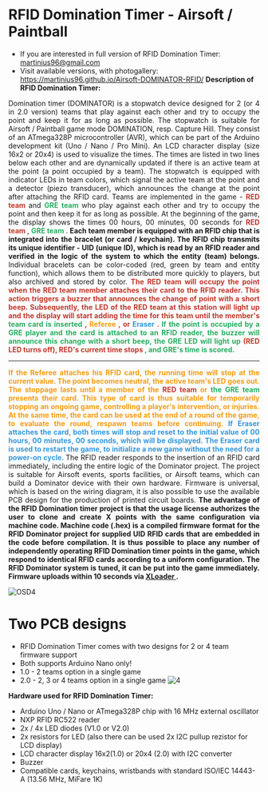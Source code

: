 # RFID Domination Timer - Airsoft / Paintball
* If you are interested in full version of RFID Domination Timer: martinius96@gmail.com
* Visit available versions, with photogallery: https://martinius96.github.io/Airsoft-DOMINATOR-RFID/
**Description of RFID Domination Timer:**
<p align="justify">
Domination timer (DOMINATOR) is a stopwatch device designed for 2 (or 4 in 2.0 version) teams that play against each other and try to occupy the point and keep it for as long as possible.
The stopwatch is suitable for Airsoft / Paintball game mode DOMINATION, resp. Capture Hill.
They consist of an ATmega328P microcontroller (AVR), which can be part of the Arduino development kit (Uno / Nano / Pro Mini).
An LCD character display (size 16x2 or 20x4) is used to visualize the times.
The times are listed in two lines below each other and are dynamically updated if there is an active team at the point (a point occupied by a team).
The stopwatch is equipped with indicator LEDs in team colors, which signal the active team at the point and a detector (piezo transducer), which announces the change at the point after attaching the RFID card.
Teams are implemented in the game - <b> <font color = "#C0392B"> RED team </font> </b> and <b> <font color = "#27AE60"> GRE team </font> </b> who play against each other and try to occupy the point and then keep it for as long as possible.
At the beginning of the game, the display shows the times 00 hours, 00 minutes, 00 seconds for <b> <font color = "#C0392B"> RED team </font> </b>, <b> <font color = "#27AE60 "> GRE team </font> </b>.
<b> Each team member is equipped with an RFID chip that is integrated into the bracelet (or card / keychain).
The RFID chip transmits its unique identifier - UID (unique ID), which is read by an RFID reader and verified in the logic of the system to which the entity (team) belongs. </b>
Individual bracelets can be color-coded (red, green by team and entity function), which allows them to be distributed more quickly to players, but also archived and stored by color.
<b> <font color = "#C0392B"> The RED team will occupy the point when the RED team member attaches their card to the RFID reader.
This action triggers a buzzer that announces the change of point with a short beep.
Subsequently, the LED of the RED team at this station will light up and the display will start adding the time for this team until the member's <font color = "#27AE60"> team card is inserted </font>, <font color = "#F39C12"> Referee </font>, or <font color = "#3498DB"> Eraser </font>. </font> </b>
<b> <font color = "#27AE60"> If the point is occupied by a GRE player and the card is attached to an RFID reader, the buzzer will announce this change with a short beep, the GRE LED will light up <font color = "#C0392B"> (RED LED turns off), RED's current time stops </font>, and GRE's time is scored. </font> </b>
</p> 
<hr>
<p align="justify">
<b> <font color = "#F39C12"> If the Referee attaches his RFID card, the running time will stop at the current value. The point becomes neutral, the active team's LED goes out.
The stoppage lasts until a member of the <font color = "#C0392B"> RED team </font> or <font color = "#27AE60"> the GRE team </font> presents their card.
This type of card is thus suitable for temporarily stopping an ongoing game, controlling a player's intervention, or injuries.
At the same time, the card can be used at the end of a round of the game, to evaluate the round, respawn teams before continuing. </font> </b>
<b> <font color = "#3498DB"> If Eraser attaches the card, both times will stop and reset to the initial value of 00 hours, 00 minutes, 00 seconds, which will be displayed.
The Eraser card is used to restart the game, to initialize a new game without the need for a power-on cycle. </font> </b>
The RFID reader responds to the insertion of an RFID card immediately, including the entire logic of the Dominator project.
The project is suitable for Airsoft events, sports facilities, or Airsoft teams, which can build a Dominator device with their own hardware.
Firmware is universal, which is based on the wiring diagram, it is also possible to use the available PCB design for the production of printed circuit boards.
<b> The advantage of the RFID Domination timer project is that the usage license authorizes the user to clone and create X points with the same configuration via machine code.
Machine code (.hex) is a compiled firmware format for the RFID Dominator project for supplied UID RFID cards that are embedded in the code before compilation.
It is thus possible to place any number of independently operating RFID Domination timer points in the game, which respond to identical RFID cards according to a uniform configuration.
The RFID Dominator system is tuned, it can be put into the game immediately. Firmware uploads within 10 seconds via <a href="[https://www.hobbytronics.co.uk/arduino-xloader](https://github.com/binaryupdates/xLoader)"> XLoader </a>. </b>
</p>

![OSD4](https://github.com/martinius96/Airsoft-DOMINATOR-RFID/assets/14253034/394512af-de1e-42cc-aa64-076f4aa261e3)
# Two PCB designs
* RFID Domination Timer comes with two designs for 2 or 4 team firmware support
* Both supports Arduino Nano only!
* 1.0 - 2 teams option in a single game
* 2.0 - 2, 3 or 4 teams option in a single game
![4](https://github.com/martinius96/Airsoft-DOMINATOR-RFID/assets/14253034/57f393b2-7760-40be-aa35-f53038750cc9)

**Hardware used for RFID Domination Timer:**
* Arduino Uno / Nano or ATmega328P chip with 16 MHz external oscillator
* NXP RFID RC522 reader
* 2x / 4x LED diodes (V1.0 or V2.0)
* 2x resistors for LED (also there can be used 2x I2C pullup rezistor for LCD display)
* LCD character display 16x2(1.0) or 20x4 (2.0) with I2C converter
* Buzzer
* Compatible cards, keychains, wristbands with standard ISO/IEC 14443-A (13.56 MHz, MiFare 1K)
